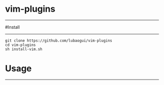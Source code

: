 # vim-plugins
------

#Install

-------
    git clone https://github.com/lubaogui/vim-plugins
    cd vim-plugins
    sh install-vim.sh

# Usage

------

